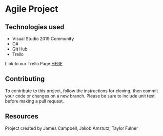 # Agile Project



## Technologies used
*  Visual Studio 2019 Community
*  C#
*  Git Hub
*  Trello 

Link to our Trello Page [HERE](https://trello.com/b/15jUawXe/grocery-app)


## Contributing
To contribute to this project, follow the instructions for cloning, then commit your code or changes on a new branch.  Please be sure to include unit test before making a pull request.

## Resources
Project created by James Campbell, Jakob Amstutz, Taylor Fulner
